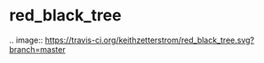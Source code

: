 # red_black_tree
.. image:: https://travis-ci.org/keithzetterstrom/red_black_tree.svg?branch=master
